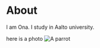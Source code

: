# About

I am Ona. I study in Aalto university. 

here is a photo
![A parrot](https://pixabay.com/photos/parrot-ara-plumage-zoo-4700043/)
